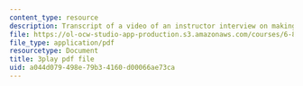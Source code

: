 ```yaml
---
content_type: resource
description: Transcript of a video of an instructor interview on making learning public.
file: https://ol-ocw-studio-app-production.s3.amazonaws.com/courses/6-811-principles-and-practice-of-assistive-technology-fall-2014/a044d079498e79b34160d00066ae73ca_0IF8oBg_Zd8.pdf
file_type: application/pdf
resourcetype: Document
title: 3play pdf file
uid: a044d079-498e-79b3-4160-d00066ae73ca
---
```

